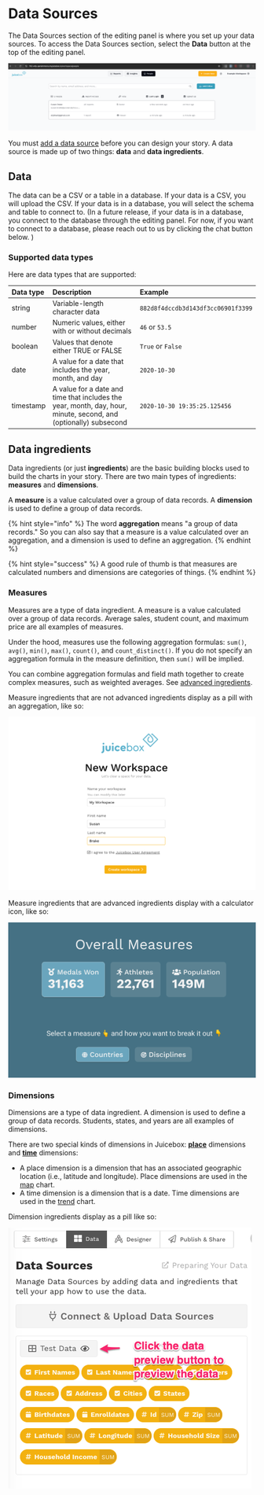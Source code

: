 # Data Sources

The Data Sources section of the editing panel is where you set up your data sources. To access the Data Sources section, select the **Data** button at the top of the editing panel. 

![Select Data to access Data Sources section](../../.gitbook/assets/image%20%2821%29.png)

You must [add a data source](loading-data.md) before you can design your story. A data source is made up of two things:  **data** and **data ingredients**.

## Data

The data can be a CSV or a table in a database. If your data is a CSV, you will upload the CSV. If your data is in a database, you will select the schema and table to connect to. \(In a future release, if your data is in a database, you connect to the database through the editing panel. For now, if you want to connect to a database, please reach out to us by clicking the chat button below. \)

### Supported data types

Here are data types that are supported:

| Data type | Description | Example |
| :--- | :--- | :--- |
| string | Variable-length character data | `882d8f4dccdb3d143df3cc06901f3399` |
| number | Numeric values, either with or without decimals | `46` or `53.5` |
| boolean | Values that denote either TRUE or FALSE | `True` or `False` |
| date | A value for a date that includes the year, month, and day | `2020-10-30` |
| timestamp | A value for a date and time that includes the year, month, day, hour, minute, second, and \(optionally\) subsecond | `2020-10-30 19:35:25.125456` |

## Data ingredients

Data ingredients \(or just **ingredients**\) are the basic building blocks used to build the charts in your story. There are two main types of ingredients: **measures** and **dimensions**. 

A **measure** is a value calculated over a group of data records. A **dimension** is used to define a group of data records.

{% hint style="info" %}
The word **aggregation** means "a group of data records." So you can also say that a measure is a value calculated over an aggregation, and a dimension is used to define an aggregation. 
{% endhint %}

{% hint style="success" %}
A good rule of thumb is that measures are calculated numbers and dimensions are categories of things. 
{% endhint %}

### Measures

Measures are a type of data ingredient. A measure is a value calculated over a group of data records. Average sales, student count, and maximum price are all examples of measures. 

Under the hood, measures use the following aggregation formulas: `sum()`, `avg()`, `min()`, `max()`, `count()`, and `count_distinct()`. If you do not specify an aggregation formula in the measure definition, then `sum()` will be implied. 

You can combine aggregation formulas and field math together to create complex measures, such as weighted averages. See [advanced ingredients](adding-ingredients/#advanced-ingredients).

Measure ingredients that are not advanced ingredients display as a pill with an aggregation, like so: 

![Measure ingredient with the sum\(\) aggregation](../../.gitbook/assets/image%20%2897%29.png)

Measure ingredients that are advanced ingredients display with a calculator icon, like so:

![Measure ingredient that is an advanced ingredient](../../.gitbook/assets/image%20%2895%29.png)

### Dimensions

Dimensions are a type of data ingredient. A dimension is used to define a group of data records. Students, states, and years are all examples of dimensions.

There are two special kinds of dimensions in Juicebox: [**place**](https://juicebox.gitbook.io/juicebox/authoring-apps/data-sources/add-a-data-source#place-ingredient) dimensions and [**time**](https://juicebox.gitbook.io/juicebox/authoring-apps/data-sources/add-a-data-source#time-ingredient) dimensions:

* A place dimension is a dimension that has an associated geographic location \(i.e., latitude and longitude\). Place dimensions are used in the [map](../story-designer/charts/map.md) chart. 
* A time dimension is a dimension that is a date. Time dimensions are used in the [trend](../story-designer/charts/trend.md) chart. 

Dimension ingredients display as a pill like so:

![Dimension ingredient](../../.gitbook/assets/image%20%2894%29.png)

